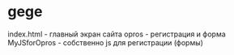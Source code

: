 # gege

index.html - главный экран сайта 
opros - регистрация и форма
MyJSforOpros - собственно js для регистрации (формы)


